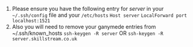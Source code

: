 1. Please ensure you have the following entry for _server_ in your `~/.ssh/config` file and your `/etc/hosts`
`Host server`
	`LocalForward port localhost:1521`
2. Also you will need to remove your ganymede entries from ~/.ssh/known_hosts
`ssh-keygen -R server` OR `ssh-keygen -R server.skillstream.co.uk`